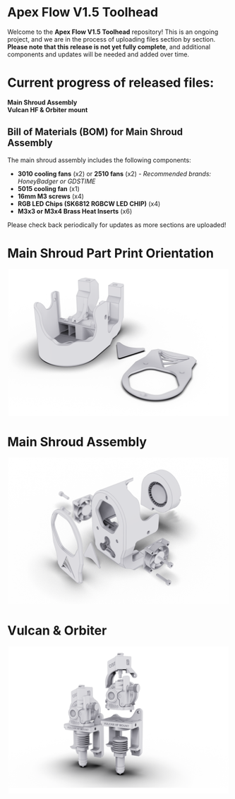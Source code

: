 # Apex Flow V1.5 Toolhead

Welcome to the **Apex Flow V1.5 Toolhead** repository! 
This is an ongoing project, and we are in the process of uploading files section by section. 
**Please note that this release is not yet fully complete**, and additional components and updates will be needed and added over time. 

# Current progress of released files:
**Main Shroud Assembly**<br>
**Vulcan HF & Orbiter mount**

## Bill of Materials (BOM) for Main Shroud Assembly

The main shroud assembly includes the following components:

- **3010 cooling fans** (x2) or **2510 fans** (x2) - *Recommended brands: HoneyBadger or GDSTIME*
- **5015 cooling fan** (x1)
- **16mm M3 screws** (x4)
- **RGB LED Chips (SK6812 RGBCW LED CHIP)** (x4)
- **M3x3 or M3x4 Brass Heat Inserts** (x6)

Please check back periodically for updates as more sections are uploaded!

# Main Shroud Part Print Orientation
<p align="center">
  <img src="Images/Printed%20parts%20Orientation.webp" alt="Printed Part Orientation" width="500">
</p>

# Main Shroud Assembly
<p align="center">
  <img src="Images/Shroud%20Assembly.webp" alt="Shroud Assembly" width="500">
</p>

# Vulcan & Orbiter
<p align="center">
  <img src="Images/Vulcan%20&%20Orbiter.webp" alt="Vulcan & Orbiter" width="500">
</p>

